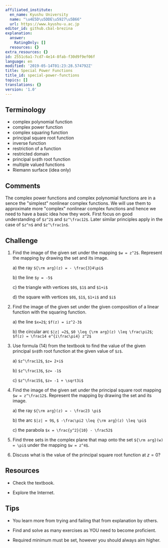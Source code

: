 ```yaml
---
affiliated_institute:
  en_name: Kyushu University
  name: "\u4E5D\u5DDE\u5927\u5B66"
  url: https://www.kyushu-u.ac.jp
editor_id: github.cbal-brezina
explanation:
  answer:
    RatingOnly: []
  resources: {}
extra_resources: {}
id: 2551c6a1-7cd7-4e14-8fab-f30d9f9ef06f
language: en
modified: '2019-05-14T01:23:28.574792Z'
title: Special Power Functions
title_id: special-power-functions
topics: []
translations: {}
version: '1.0'
---
```


## Terminology 
- complex polynomial function
- complex power function
- complex squaring function
- principal square root function
- inverse function
- restriction of a function
- restricted domain
- principal `$n$`th root function
- multiple valued functions
- Riemann surface (idea only)


## Comments

The complex power functions and complex polynomial functions are in a sence the "simplest" nonlinear complex functions. We will use them to approximate more "complex" nonlinear complex functions and hence we need to have a basic idea how they work. First focus on good understanding of `$z^2$` and `$z^\frac12$`. Later similar principles apply in the case of `$z^n$` and `$z^\frac1n$`. 


## Challenge



1. Find the image of the given set under the mapping `$w = z^2$`. Represent the mapping by drawing the set and its image.
    
    a) the ray `${\rm arg}(z) = - \frac{3}4\pi$`

    b) the line `$y = -5$`
    
    c) the triangle with vertices `$0$`, `$1$` and `$1+i$`
    
    d) the square  with vertices `$0$`, `$1$`, `$1+i$` and `$i$`

2. Find the image of the given set under the given composition of a linear function with the squaring function.

    a) the line `$x=2$`; `$f(z) = iz^2-3$`
    
    b) the circular arc `$|z| =2$`, `$0 \leq {\rm arg}(z) \leq \frac\pi2$`; `$f(z) = \frac14 e^{i\frac\pi4} z^2$`
    

3. Use formula (14) from the textbook to find the value of the given principal `$n$`th root function at the given value of `$z$`. 
    
    a) `$z^\frac12$`, `$z= 2+i$`

    b) `$z^\frac13$`, `$z= -1$` 

    c) `$z^\frac15$`, `$z= -1 + \sqrt3i$`

4. Find the image of the given set under the principal square root mapping `$w = z^\frac12$`. Represent the mapping by drawing the set and its image.

    a) the ray `${\rm arg}(z) = - \frac23 \pi$`

    b) the arc `$|z| = 9$`, `$ -\frac\pi2 \leq {\rm arg}(z) \leq \pi$`
    
    c) the parabola `$x = \frac{y^2}{10} - \frac52$`


5. Find three sets in the complex plane that map onto the set `${\rm arg}(w) = \pi$` under the mapping `$w = z^4$`.

6. Discuss what is the value of the principal square root function at $z = 0$?



## Resources

- Check the textbook.

- Explore the Internet.



## Tips


- You learn more from trying and failing that from  explanation by others.

- Find and solve as many exercises as YOU need to become proficient.

- Required minimum must be set, however you should always aim higher.







